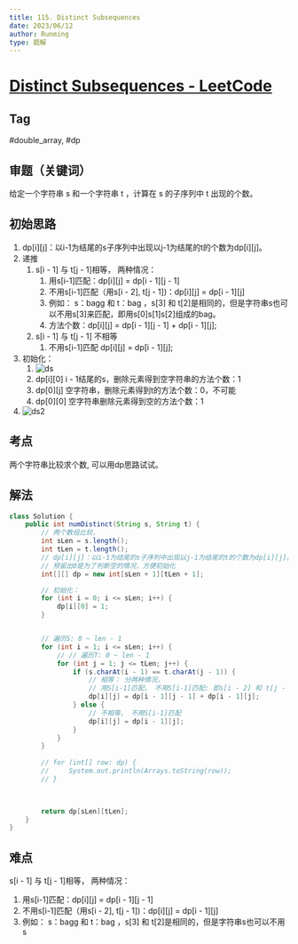 ```yaml
---
title: 115. Distinct Subsequences
date: 2023/06/12
author: Runming
type: 题解
---
```


# [Distinct Subsequences - LeetCode](https://leetcode.com/problems/distinct-subsequences/)
## Tag
#double_array, #dp
## 审题（关键词） 
给定一个字符串 s 和一个字符串 t ，计算在 s 的子序列中 t 出现的个数。 

## 初始思路  
1. dp[i][j]：以i-1为结尾的s子序列中出现以j-1为结尾的t的个数为dp[i][j]。
2. 递推
   1. s[i - 1] 与 t[j - 1]相等， 两种情况：
      1. 用s[i-1]匹配：dp[i][j] = dp[i - 1][j - 1]
      2. 不用s[i-1]匹配（用s[i - 2], t[j - 1])：dp[i][j] = dp[i - 1][j]
      3. 例如： s：bagg 和 t：bag ，s[3] 和 t[2]是相同的，但是字符串s也可以不用s[3]来匹配，即用s[0]s[1]s[2]组成的bag。
      4. 方法个数：dp[i][j] = dp[i - 1][j - 1] + dp[i - 1][j];
   2. s[i - 1] 与 t[j - 1] 不相等
      1. 不用s[i-1]匹配 dp[i][j] = dp[i - 1][j];
3. 初始化：
   1. ![ds](attachment/2023-06-12-00-22-09.png)
   2. dp[i][0] i - 1结尾的s，删除元素得到空字符串的方法个数：1
   3. dp[0][j] 空字符串，删除元素得到t的方法个数：0，不可能
   4. dp[0][0] 空字符串删除元素得到空的方法个数：1
4. ![ds2](attachment/2023-06-12-00-25-16.png)

## 考点  
两个字符串比较求个数, 可以用dp思路试试。


## 解法  
```java
class Solution {
    public int numDistinct(String s, String t) {
        // 两个数组比较，
        int sLen = s.length();
        int tLen = t.length();
        // dp[i][j]：以i-1为结尾的s子序列中出现以j-1为结尾的t的个数为dp[i][j]。
        // 预留出0是为了判断空的情况，方便初始化
        int[][] dp = new int[sLen + 1][tLen + 1];

        // 初始化：
        for (int i = 0; i <= sLen; i++) {
            dp[i][0] = 1;
        }


        // 遍历S: 0 ~ len - 1
        for (int i = 1; i <= sLen; i++) {
            // // 遍历T: 0 ~ len - 1
            for (int j = 1; j <= tLen; j++) {
                if (s.charAt(i - 1) == t.charAt(j - 1)) {
                    // 相等： 分两种情况，
                    // 用S[i-1]匹配， 不用S[i-1]匹配: 即s[i - 2] 和 t[j - 1]匹配的个数之和
                    dp[i][j] = dp[i - 1][j - 1] + dp[i - 1][j];
                } else {
                    // 不相等， 不用S[i-1]匹配 
                    dp[i][j] = dp[i - 1][j];
                }
            }
        }
   
        // for (int[] row: dp) {
        //     System.out.println(Arrays.toString(row));
        // }

      

        return dp[sLen][tLen];
    }
}
```

## 难点
s[i - 1] 与 t[j - 1]相等， 两种情况：
   1. 用s[i-1]匹配：dp[i][j] = dp[i - 1][j - 1]
   2. 不用s[i-1]匹配（用s[i - 2], t[j - 1])：dp[i][j] = dp[i - 1][j]
   3. 例如： s：bagg 和 t：bag ，s[3] 和 t[2]是相同的，但是字符串s也可以不用s